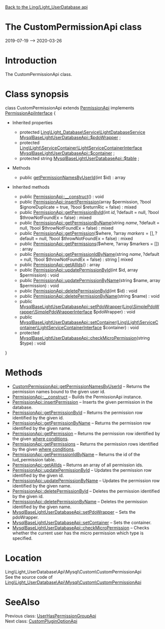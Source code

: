 [Back to the Ling/Light_UserDatabase api](https://github.com/lingtalfi/Light_UserDatabase/blob/master/doc/api/Ling/Light_UserDatabase.md)



The CustomPermissionApi class
================
2019-07-19 --> 2020-03-26






Introduction
============

The CustomPermissionApi class.



Class synopsis
==============


class <span class="pl-k">CustomPermissionApi</span> extends [PermissionApi](https://github.com/lingtalfi/Light_UserDatabase/blob/master/doc/api/Ling/Light_UserDatabase/Api/Mysql/Classes/PermissionApi.md) implements [PermissionApiInterface](https://github.com/lingtalfi/Light_UserDatabase/blob/master/doc/api/Ling/Light_UserDatabase/Api/Mysql/Interfaces/PermissionApiInterface.md) {

- Inherited properties
    - protected [Ling\Light_Database\Service\LightDatabaseService](https://github.com/lingtalfi/Light_Database/blob/master/doc/api/Ling/Light_Database/Service/LightDatabaseService.md) [MysqlBaseLightUserDatabaseApi::$pdoWrapper](#property-pdoWrapper) ;
    - protected [Ling\Light\ServiceContainer\LightServiceContainerInterface](https://github.com/lingtalfi/Light/blob/master/doc/api/Ling/Light/ServiceContainer/LightServiceContainerInterface.md) [MysqlBaseLightUserDatabaseApi::$container](#property-container) ;
    - protected string [MysqlBaseLightUserDatabaseApi::$table](#property-table) ;

- Methods
    - public [getPermissionNamesByUserId](https://github.com/lingtalfi/Light_UserDatabase/blob/master/doc/api/Ling/Light_UserDatabase/Api/Mysql/Custom/CustomPermissionApi/getPermissionNamesByUserId.md)(int $id) : array

- Inherited methods
    - public [PermissionApi::__construct](https://github.com/lingtalfi/Light_UserDatabase/blob/master/doc/api/Ling/Light_UserDatabase/Api/Mysql/Classes/PermissionApi/__construct.md)() : void
    - public [PermissionApi::insertPermission](https://github.com/lingtalfi/Light_UserDatabase/blob/master/doc/api/Ling/Light_UserDatabase/Api/Mysql/Classes/PermissionApi/insertPermission.md)(array $permission, ?bool $ignoreDuplicate = true, ?bool $returnRic = false) : mixed
    - public [PermissionApi::getPermissionById](https://github.com/lingtalfi/Light_UserDatabase/blob/master/doc/api/Ling/Light_UserDatabase/Api/Mysql/Classes/PermissionApi/getPermissionById.md)(int $id, ?$default = null, ?bool $throwNotFoundEx = false) : mixed
    - public [PermissionApi::getPermissionByName](https://github.com/lingtalfi/Light_UserDatabase/blob/master/doc/api/Ling/Light_UserDatabase/Api/Mysql/Classes/PermissionApi/getPermissionByName.md)(string $name, ?$default = null, ?bool $throwNotFoundEx = false) : mixed
    - public [PermissionApi::getPermission](https://github.com/lingtalfi/Light_UserDatabase/blob/master/doc/api/Ling/Light_UserDatabase/Api/Mysql/Classes/PermissionApi/getPermission.md)($where, ?array $markers = [], ?$default = null, ?bool $throwNotFoundEx = false) : mixed
    - public [PermissionApi::getPermissions](https://github.com/lingtalfi/Light_UserDatabase/blob/master/doc/api/Ling/Light_UserDatabase/Api/Mysql/Classes/PermissionApi/getPermissions.md)($where, ?array $markers = []) : array
    - public [PermissionApi::getPermissionIdByName](https://github.com/lingtalfi/Light_UserDatabase/blob/master/doc/api/Ling/Light_UserDatabase/Api/Mysql/Classes/PermissionApi/getPermissionIdByName.md)(string $name, ?$default = null, ?bool $throwNotFoundEx = false) : string | mixed
    - public [PermissionApi::getAllIds](https://github.com/lingtalfi/Light_UserDatabase/blob/master/doc/api/Ling/Light_UserDatabase/Api/Mysql/Classes/PermissionApi/getAllIds.md)() : array
    - public [PermissionApi::updatePermissionById](https://github.com/lingtalfi/Light_UserDatabase/blob/master/doc/api/Ling/Light_UserDatabase/Api/Mysql/Classes/PermissionApi/updatePermissionById.md)(int $id, array $permission) : void
    - public [PermissionApi::updatePermissionByName](https://github.com/lingtalfi/Light_UserDatabase/blob/master/doc/api/Ling/Light_UserDatabase/Api/Mysql/Classes/PermissionApi/updatePermissionByName.md)(string $name, array $permission) : void
    - public [PermissionApi::deletePermissionById](https://github.com/lingtalfi/Light_UserDatabase/blob/master/doc/api/Ling/Light_UserDatabase/Api/Mysql/Classes/PermissionApi/deletePermissionById.md)(int $id) : void
    - public [PermissionApi::deletePermissionByName](https://github.com/lingtalfi/Light_UserDatabase/blob/master/doc/api/Ling/Light_UserDatabase/Api/Mysql/Classes/PermissionApi/deletePermissionByName.md)(string $name) : void
    - public [MysqlBaseLightUserDatabaseApi::setPdoWrapper](https://github.com/lingtalfi/Light_UserDatabase/blob/master/doc/api/Ling/Light_UserDatabase/Api/Mysql/Classes/MysqlBaseLightUserDatabaseApi/setPdoWrapper.md)([Ling\SimplePdoWrapper\SimplePdoWrapperInterface](https://github.com/lingtalfi/SimplePdoWrapper/blob/master/doc/api/Ling/SimplePdoWrapper/SimplePdoWrapperInterface.md) $pdoWrapper) : void
    - public [MysqlBaseLightUserDatabaseApi::setContainer](https://github.com/lingtalfi/Light_UserDatabase/blob/master/doc/api/Ling/Light_UserDatabase/Api/Mysql/Classes/MysqlBaseLightUserDatabaseApi/setContainer.md)([Ling\Light\ServiceContainer\LightServiceContainerInterface](https://github.com/lingtalfi/Light/blob/master/doc/api/Ling/Light/ServiceContainer/LightServiceContainerInterface.md) $container) : void
    - protected [MysqlBaseLightUserDatabaseApi::checkMicroPermission](https://github.com/lingtalfi/Light_UserDatabase/blob/master/doc/api/Ling/Light_UserDatabase/Api/Mysql/Classes/MysqlBaseLightUserDatabaseApi/checkMicroPermission.md)(string $type) : void

}






Methods
==============

- [CustomPermissionApi::getPermissionNamesByUserId](https://github.com/lingtalfi/Light_UserDatabase/blob/master/doc/api/Ling/Light_UserDatabase/Api/Mysql/Custom/CustomPermissionApi/getPermissionNamesByUserId.md) &ndash; Returns the permission names bound to the given user id.
- [PermissionApi::__construct](https://github.com/lingtalfi/Light_UserDatabase/blob/master/doc/api/Ling/Light_UserDatabase/Api/Mysql/Classes/PermissionApi/__construct.md) &ndash; Builds the PermissionApi instance.
- [PermissionApi::insertPermission](https://github.com/lingtalfi/Light_UserDatabase/blob/master/doc/api/Ling/Light_UserDatabase/Api/Mysql/Classes/PermissionApi/insertPermission.md) &ndash; Inserts the given permission in the database.
- [PermissionApi::getPermissionById](https://github.com/lingtalfi/Light_UserDatabase/blob/master/doc/api/Ling/Light_UserDatabase/Api/Mysql/Classes/PermissionApi/getPermissionById.md) &ndash; Returns the permission row identified by the given id.
- [PermissionApi::getPermissionByName](https://github.com/lingtalfi/Light_UserDatabase/blob/master/doc/api/Ling/Light_UserDatabase/Api/Mysql/Classes/PermissionApi/getPermissionByName.md) &ndash; Returns the permission row identified by the given name.
- [PermissionApi::getPermission](https://github.com/lingtalfi/Light_UserDatabase/blob/master/doc/api/Ling/Light_UserDatabase/Api/Mysql/Classes/PermissionApi/getPermission.md) &ndash; Returns the permission row identified by the given [where conditions](https://github.com/lingtalfi/SimplePdoWrapper#the-where-conditions).
- [PermissionApi::getPermissions](https://github.com/lingtalfi/Light_UserDatabase/blob/master/doc/api/Ling/Light_UserDatabase/Api/Mysql/Classes/PermissionApi/getPermissions.md) &ndash; Returns the permission rows identified by the given [where conditions](https://github.com/lingtalfi/SimplePdoWrapper#the-where-conditions).
- [PermissionApi::getPermissionIdByName](https://github.com/lingtalfi/Light_UserDatabase/blob/master/doc/api/Ling/Light_UserDatabase/Api/Mysql/Classes/PermissionApi/getPermissionIdByName.md) &ndash; Returns the id of the lud_permission table.
- [PermissionApi::getAllIds](https://github.com/lingtalfi/Light_UserDatabase/blob/master/doc/api/Ling/Light_UserDatabase/Api/Mysql/Classes/PermissionApi/getAllIds.md) &ndash; Returns an array of all permission ids.
- [PermissionApi::updatePermissionById](https://github.com/lingtalfi/Light_UserDatabase/blob/master/doc/api/Ling/Light_UserDatabase/Api/Mysql/Classes/PermissionApi/updatePermissionById.md) &ndash; Updates the permission row identified by the given id.
- [PermissionApi::updatePermissionByName](https://github.com/lingtalfi/Light_UserDatabase/blob/master/doc/api/Ling/Light_UserDatabase/Api/Mysql/Classes/PermissionApi/updatePermissionByName.md) &ndash; Updates the permission row identified by the given name.
- [PermissionApi::deletePermissionById](https://github.com/lingtalfi/Light_UserDatabase/blob/master/doc/api/Ling/Light_UserDatabase/Api/Mysql/Classes/PermissionApi/deletePermissionById.md) &ndash; Deletes the permission identified by the given id.
- [PermissionApi::deletePermissionByName](https://github.com/lingtalfi/Light_UserDatabase/blob/master/doc/api/Ling/Light_UserDatabase/Api/Mysql/Classes/PermissionApi/deletePermissionByName.md) &ndash; Deletes the permission identified by the given name.
- [MysqlBaseLightUserDatabaseApi::setPdoWrapper](https://github.com/lingtalfi/Light_UserDatabase/blob/master/doc/api/Ling/Light_UserDatabase/Api/Mysql/Classes/MysqlBaseLightUserDatabaseApi/setPdoWrapper.md) &ndash; Sets the pdoWrapper.
- [MysqlBaseLightUserDatabaseApi::setContainer](https://github.com/lingtalfi/Light_UserDatabase/blob/master/doc/api/Ling/Light_UserDatabase/Api/Mysql/Classes/MysqlBaseLightUserDatabaseApi/setContainer.md) &ndash; Sets the container.
- [MysqlBaseLightUserDatabaseApi::checkMicroPermission](https://github.com/lingtalfi/Light_UserDatabase/blob/master/doc/api/Ling/Light_UserDatabase/Api/Mysql/Classes/MysqlBaseLightUserDatabaseApi/checkMicroPermission.md) &ndash; Checks whether the current user has the micro permission which type is specified.





Location
=============
Ling\Light_UserDatabase\Api\Mysql\Custom\CustomPermissionApi<br>
See the source code of [Ling\Light_UserDatabase\Api\Mysql\Custom\CustomPermissionApi](https://github.com/lingtalfi/Light_UserDatabase/blob/master/Api/Mysql/Custom/CustomPermissionApi.php)



SeeAlso
==============
Previous class: [UserHasPermissionGroupApi](https://github.com/lingtalfi/Light_UserDatabase/blob/master/doc/api/Ling/Light_UserDatabase/Api/Mysql/Classes/UserHasPermissionGroupApi.md)<br>Next class: [CustomPluginOptionApi](https://github.com/lingtalfi/Light_UserDatabase/blob/master/doc/api/Ling/Light_UserDatabase/Api/Mysql/Custom/CustomPluginOptionApi.md)<br>
